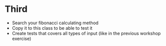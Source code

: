 # Third
- Search your fibonacci calculating method
- Copy it to this class to be able to test it
- Create tests that covers all types of input (like in the previous workshop exercise)

